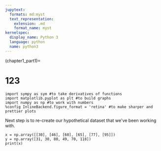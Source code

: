 ```yaml
---
jupytext:
  formats: md:myst
  text_representation:
    extension: .md
    format_name: myst
kernelspec:
  display_name: Python 3
  language: python
  name: python3
---
```

(chapter1_part1)=

# 123




```{code-cell} ipython3
import sympy as sym #to take derivatives of functions
import matplotlib.pyplot as plt #to build graphs
import numpy as np #to work with numbers
%config InlineBackend.figure_format = 'retina' #to make sharper and prettier plots
```

Next step is to re-create our hypothetical dataset that we've been working with.

```{code-cell} ipython3
x = np.array([[30], [46], [60], [65], [77], [95]])
y = np.array([31, 30, 80, 49, 70, 118])
print(x)
```
